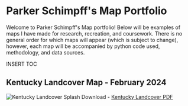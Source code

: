 # Parker Schimpff's Map Portfolio

Welcome to Parker Schimpff's Map portfolio! Below will be examples of maps I have made for research, recreation, and coursework. There is no general order for which maps will appear (which is subject to change), however, each map will be accompanied by python code used, methodology, and data sources.

INSERT TOC

## Kentucky Landcover Map - February 2024

![Kentucky Landcover Splash](./maps/kyLandcover.jpg)
Download - [Kentucky Landcover PDF](./maps/kyLandcover.pdf)

